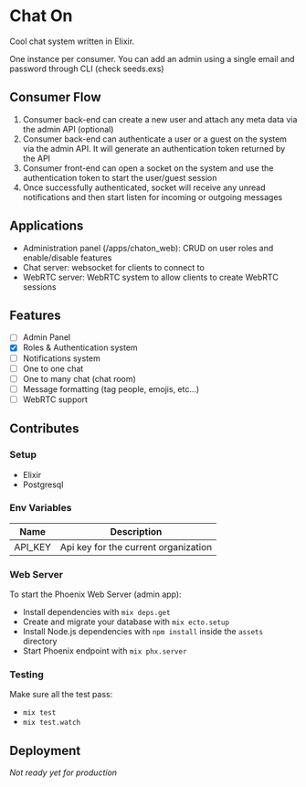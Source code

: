 # Chat On

Cool chat system written in Elixir.

One instance per consumer. You can add an admin using a single email and password through CLI (check seeds.exs)

## Consumer Flow
 1. Consumer back-end can create a new user and attach any meta data via the admin API (optional)
 2. Consumer back-end can authenticate a user or a guest on the system via the admin API. It will generate an authentication token returned by the API
 3. Consumer front-end can open a socket on the system and use the authentication token to start the user/guest session
 4. Once successfully authenticated, socket will receive any unread notifications and then start listen for incoming or outgoing messages

## Applications
 - Administration panel (/apps/chaton_web): CRUD on user roles and enable/disable features
 - Chat server: websocket for clients to connect to
 - WebRTC server: WebRTC system to allow clients to create WebRTC sessions

## Features
 - [ ] Admin Panel
 - [x] Roles & Authentication system
 - [ ] Notifications system
 - [ ] One to one chat
 - [ ] One to many chat (chat room)
 - [ ] Message formatting (tag people, emojis, etc...)
 - [ ] WebRTC support

## Contributes

### Setup
  * Elixir
  * Postgresql

### Env Variables
| Name    | Description                          |
| ------- | ------------------------------------ |
| API_KEY | Api key for the current organization |

### Web Server
To start the Phoenix Web Server (admin app):
  * Install dependencies with `mix deps.get`
  * Create and migrate your database with `mix ecto.setup`
  * Install Node.js dependencies with `npm install` inside the `assets` directory
  * Start Phoenix endpoint with `mix phx.server`

### Testing

Make sure all the test pass:
  * `mix test`
  * `mix test.watch`

## Deployment

*Not ready yet for production*
